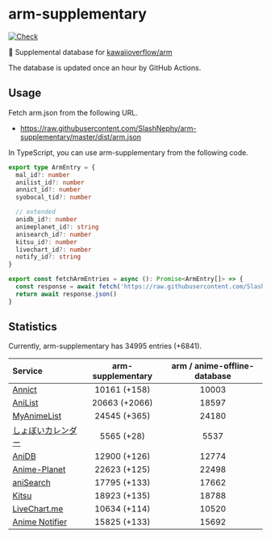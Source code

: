 # arm-supplementary

[![Check](https://github.com/SlashNephy/arm-supplementary/actions/workflows/check-node.yml/badge.svg)](https://github.com/SlashNephy/arm-supplementary/actions/workflows/check-node.yml)

💊 Supplemental database for [kawaiioverflow/arm](https://github.com/kawaiioverflow/arm)

The database is updated once an hour by GitHub Actions.

## Usage

Fetch arm.json from the following URL.

- https://raw.githubusercontent.com/SlashNephy/arm-supplementary/master/dist/arm.json

In TypeScript, you can use arm-supplementary from the following code.

```TypeScript
export type ArmEntry = {
  mal_id?: number
  anilist_id?: number
  annict_id?: number
  syobocal_tid?: number

  // extended
  anidb_id?: number
  animeplanet_id?: string
  anisearch_id?: number
  kitsu_id?: number
  livechart_id?: number
  notify_id?: string
}

export const fetchArmEntries = async (): Promise<ArmEntry[]> => {
  const response = await fetch('https://raw.githubusercontent.com/SlashNephy/arm-supplementary/master/dist/arm.json')
  return await response.json()
}
```

## Statistics

Currently, arm-supplementary has 34995 entries (+6841).

| Service                                     | arm-supplementary | arm / anime-offline-database |
| :------------------------------------------ | :---------------: | :--------------------------: |
| [Annict](https://annict.com)                |   10161 (+158)    |            10003             |
| [AniList](https://anilist.co)               |   20663 (+2066)   |            18597             |
| [MyAnimeList](https://myanimelist.net)      |   24545 (+365)    |            24180             |
| [しょぼいカレンダー](https://cal.syoboi.jp) |    5565 (+28)     |             5537             |
| [AniDB](https://anidb.net)                  |   12900 (+126)    |            12774             |
| [Anime-Planet](https://anime-planet.com)    |   22623 (+125)    |            22498             |
| [aniSearch](https://anisearch.com)          |   17795 (+133)    |            17662             |
| [Kitsu](https://kitsu.io)                   |   18923 (+135)    |            18788             |
| [LiveChart.me](https://livechart.me)        |   10634 (+114)    |            10520             |
| [Anime Notifier](https://notify.moe)        |   15825 (+133)    |            15692             |
